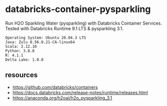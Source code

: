 # databricks-container-pysparkling
Run H2O Sparkling Water (pysparkling) with Databricks Container Services.
Tested with Databricks Runtime 9.1 LTS & pysparkling 3.1. 

```
Operating System: Ubuntu 20.04.3 LTS
Java: Zulu 8.56.0.21-CA-linux64
Scala: 2.12.10
Python: 3.8.8
R: 4.1.1
Delta Lake: 1.0.0
```

## resources
- https://github.com/databricks/containers
- https://docs.databricks.com/release-notes/runtime/releases.html
- https://anaconda.org/h2oai/h2o_pysparkling_3.1
